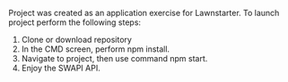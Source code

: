Project was created as an application exercise for Lawnstarter.
To launch project perform the following steps:
  1. Clone or download repository
  2. In the CMD screen, perform npm install.
  3. Navigate to project, then use command npm start.
  4. Enjoy the SWAPI API.
